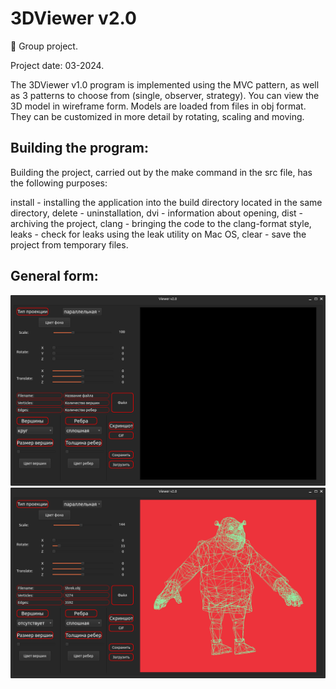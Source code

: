 # 3DViewer v2.0

:dancers: Group project.

Project date: 03-2024.

The 3DViewer v1.0 program is implemented using the MVC pattern, as well as 3 patterns to choose from (single, observer, strategy). You can view the 3D model in wireframe form. Models are loaded from files in obj format. They can be customized in more detail by rotating, scaling and moving.

## Building the program:
Building the project, carried out by the make command in the src file, has the following purposes:

install - installing the application into the build directory located in the same directory,
delete - uninstallation,
dvi - information about opening,
dist - archiving the project,
clang - bringing the code to the clang-format style,
leaks - check for leaks using the leak utility on Mac OS,
clear - save the project from temporary files.

## General form:
![alt text](<screens/Screenshot from 2024-03-19 13-46-10.png>)
![alt text](<screens/Screenshot from 2024-03-19 13-47-22.png>)
